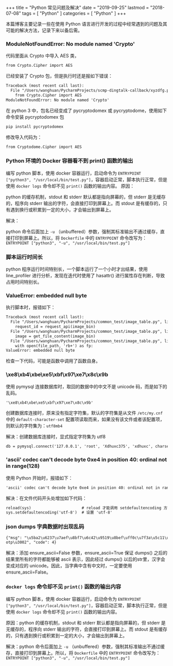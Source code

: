 +++
title = "Python 常见问题及解决"
date = "2019-09-25"
lastmod = "2018-07-08"
tags = [
    "Python"
]
categories = [
    "Python"
]
+++

本篇博客主要记录一些在使用 Python 语言进行开发的过程中经常遇到的问题及其可能的解决方法，记录下来以备后需。

<!--more-->

### ModuleNotFoundError: No module named 'Crypto'
代码里面从 Crypto 中导入 AES 类，
```markdown
from Crypto.Cipher import AES
```
已经安装了 Crypto 包，但是执行时还是报如下错误：
```markdown
Traceback (most recent call last):
  File "/Users/wanghuan/PycharmProjects/scmp-dingtalk-callback/xyzdfg.py", line 7, in <module>
    from Crypto.Cipher import AES
ModuleNotFoundError: No module named 'Crypto'
```
在 python 3 中，包名已经变成了 pycryptodomex 或 pycryptodome，使用如下命令安装 pycryptodomex 包
```markdown
pip install pycryptodomex
```
修改导入代码为：
```markdown
from Cryptodome.Cipher import AES
```

### Python 环境的 Docker 容器看不到 print() 函数的输出

编写 python 脚本，使用 docker 容器运行，启动命令为 `ENTRYPOINT ["python3", "/usr/local/bin/test.py"]`，容器启动正常，脚本执行正常，但是使用 `docker logs` 命令却不见 `print()` 函数的输出内容。
原因：

python 的缓存机制，stdout 和 stderr 默认都是指向屏幕的，但 stderr 是无缓存的，程序向 stderr 输出的字符，会直接打印到屏幕上。而 stdout 是有缓存的，只有遇到换行或积累到一定的大小，才会输出到屏幕上。

解决：

python 命令后面加上 `-u` （unbuffered）参数，强制其标准输出不通过缓存，直接打印到屏幕上。所以，将 `Dockerfile` 中的 `ENTRYPOINT` 命令改写为：`ENTRYPOINT ["python3", "-u", "/usr/local/bin/test.py"]`

### 脚本运行时间长

python 程序运行时间特别长，一个脚本运行了一个小时才出结果，使用 line_profiler 进行分析，发现在迭代时使用了 hasattr() 进行属性存在判断，导致占用时间特别长。

### ValueError: embedded null byte 

执行脚本时，报错如下：
```markdown
Traceback (most recent call last):
  File "/Users/wanghuan/PycharmProjects/common_test/image_table.py", line 59, in <module>
    request_id = request_api(image_bin)
  File "/Users/wanghuan/PycharmProjects/common_test/image_table.py", line 20, in request_api
    image = get_file_content(image_bin)
  File "/Users/wanghuan/PycharmProjects/common_test/image_table.py", line 14, in get_file_content
    with open(file_path, 'rb+') as fp:
ValueError: embedded null byte
```
检查一下代码，可能是函数中调用了函数自身。

### \xe8\xb4\xbe\xe5\xbf\x97\xe7\x8c\x9b

使用 pymysql 连接数据库时，取回的数据中的中文不是 unicode 码，而是如下的乱码。
```markdown
'\xe8\xb4\xbe\xe5\xbf\x97\xe7\x8c\x9b'
```
创建数据库连接时，原来没有指定字符集，默认的字符集是从文件 `/etc/my.cnf` 中的 `default-character-set` 配置项读取而来，如果没有该文件或者该配置项，则默认的字符集为：`utf8mb4`

解决：创建数据库连接时，显式指定字符集为 utf8
```markdown
db = pymysql.connect('127.0.0.1', 'root', 'Xdhuxc375', 'xdhuxc', charset='utf8')
```

### 'ascii' codec can't decode byte 0xe4 in position 40: ordinal not in range(128)
使用 Python 开始时，报错如下：
```markdown
'ascii' codec can't decode byte 0xe4 in position 40: ordinal not in range(128)
```
解决：在文件代码开头处增加如下代码：
```markdown
reload(sys)                      # reload 才能调用 setdefaultencoding 方法
sys.setdefaultencoding('utf-8')  # 设置 'utf-8'
```

### json dumps 字典数据时出现乱码
```markdown
{"msg": "\u5ba2\u6237\u7aef\u8bf7\u6c42\u9519\u8bef\uff0c\u7f3a\u5c11\u67e5\u8be2\u53c2\u6570 secretkey \u6216
otp\u3002", "code": 4}
```
解决：添加 ensure_ascii=False 参数，ensure_ascii=True 保证 dumps() 之后的结果里所有的字符都能够被 ascii 表示，因此经过 dumps() 以后的str里，汉字会变成对应的 unicode。因此，当字典中含有中文时，一定要使用 ensure_ascii=False。

### `docker logs` 命令却不见 `print()` 函数的输出内容
编写 python 脚本，使用 docker 容器运行，启动命令为 `ENTRYPOINT ["python3", "/usr/local/bin/test.py"]`，容器启动正常，脚本执行正常，但是使用 `docker logs` 命令却不见 `print()` 函数的输出内容。

原因：python 的缓存机制，stdout 和 stderr 默认都是指向屏幕的，但 stderr 是无缓存的，程序向 stderr 输出的字符，会直接打印到屏幕上。而 stdout 是有缓存的，只有遇到换行或积累到一定的大小，才会输出到屏幕上。

解决：python 命令后面加上 `-u` （unbuffered）参数，强制其标准输出不通过缓存，直接打印到屏幕上。所以，将 `Dockerfile` 中的 `ENTRYPOINT` 命令改写为：`ENTRYPOINT ["python3", "-u", "/usr/local/bin/test.py"]`
